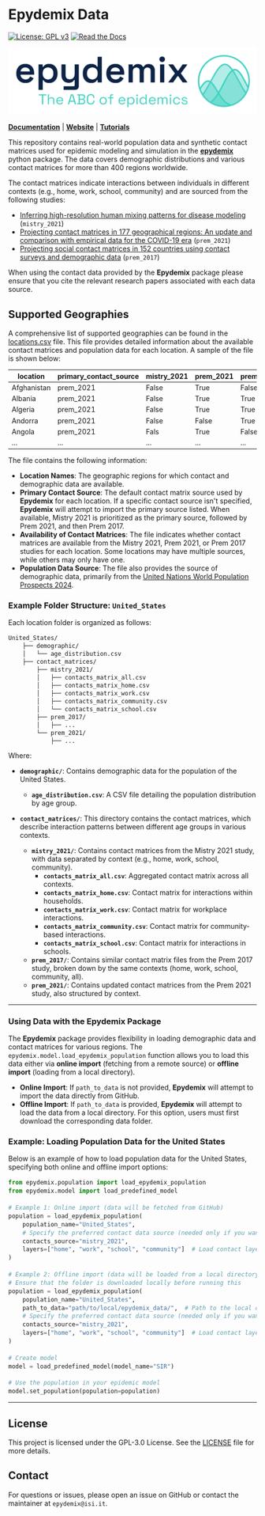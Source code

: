 # Epydemix Data

[![License: GPL v3](https://img.shields.io/badge/License-GPLv3-blue.svg)](https://www.gnu.org/licenses/gpl-3.0)
[![Read the Docs](https://readthedocs.org/projects/epydemix/badge/?version=latest)](https://epydemix.readthedocs.io/en/latest/?badge=latest)

![Alt text](https://github.com/epistorm/epydemix/blob/main/tutorials/img/epydemix-logo.png)

**[Documentation](https://epydemix.readthedocs.io/en/latest/)** | **[Website](https://www.epydemix.org/)** | **[Tutorials](https://github.com/epistorm/epydemix/tree/main/tutorials)**

This repository contains real-world population data and synthetic contact matrices used for epidemic modeling and simulation in the [**epydemix**](https://github.com/epistorm/epydemix/tree/main) python package. The data covers demographic distributions and various contact matrices for more than $400$ regions worldwide.

The contact matrices indicate interactions between individuals in different contexts (e.g., home, work, school, community) and are sourced from the following studies:
- [Inferring high-resolution human mixing patterns for disease modeling](https://www.nature.com/articles/s41467-020-20544-y) (`mistry_2021`)
- [Projecting contact matrices in 177 geographical regions: An update and comparison with empirical data for the COVID-19 era](https://journals.plos.org/ploscompbiol/article?id=10.1371/journal.pcbi.1009098) (`prem_2021`)
- [Projecting social contact matrices in 152 countries using contact surveys and demographic data](https://journals.plos.org/ploscompbiol/article?id=10.1371/journal.pcbi.1005697) (`prem_2017`)

When using the contact data provided by the **Epydemix** package please ensure that you cite the relevant research papers associated with each data source.

## Supported Geographies

A comprehensive list of supported geographies can be found in the [locations.csv](https://github.com/epistorm/epydemix-data/blob/main/locations.csv) file. This file provides detailed information about the available contact matrices and population data for each location. A sample of the file is shown below:

| **location**    | **primary_contact_source** | **mistry_2021** | **prem_2021** | **prem_2017** | **population_source** |
|-----------------|----------------------------|-----------------|---------------|---------------|------------------------|
| Afghanistan     | prem_2021                   | False          | True          | False         | https://population.un.org/wpp/Download/Standard/CSV/ |
| Albania         | prem_2021                   | False          | True          | True          | https://population.un.org/wpp/Download/Standard/CSV/ |
| Algeria         | prem_2021                   | False          | True          | True          | https://population.un.org/wpp/Download/Standard/CSV/ |
| Andorra         | prem_2021                   | False          | False         | True          | https://population.un.org/wpp/Download/Standard/CSV/ |
| Angola          | prem_2021                   | Fals           | True          | False         | https://population.un.org/wpp/Download/Standard/CSV/ |
| ...             | ...                         | ...            | ...           | ...           | ...                    |


The file contains the following information:
- **Location Names**: The geographic regions for which contact and demographic data are available.
- **Primary Contact Source**: The default contact matrix source used by **Epydemix** for each location. If a specific contact source isn't specified, **Epydemix** will attempt to import the primary source listed. When available, Mistry 2021 is prioritized as the primary source, followed by Prem 2021, and then Prem 2017.
- **Availability of Contact Matrices**: The file indicates whether contact matrices are available from the Mistry 2021, Prem 2021, or Prem 2017 studies for each location. Some locations may have multiple sources, while others may only have one.
- **Population Data Source**: The file also provides the source of demographic data, primarily from the [United Nations World Population Prospects 2024](https://population.un.org/wpp/).


### Example Folder Structure: `United_States`

Each location folder is organized as follows:

```
United_States/
    ├── demographic/
    │   └── age_distribution.csv
    ├── contact_matrices/
        ├── mistry_2021/
        │   ├── contacts_matrix_all.csv
        │   ├── contacts_matrix_home.csv
        │   ├── contacts_matrix_work.csv
        │   ├── contacts_matrix_community.csv
        │   └── contacts_matrix_school.csv
        ├── prem_2017/
        │   ├── ...
        └── prem_2021/
            ├── ...
```
Where:
- **`demographic/`**: Contains demographic data for the population of the United States.
  - **`age_distribution.csv`**: A CSV file detailing the population distribution by age group.
  
- **`contact_matrices/`**: This directory contains the contact matrices, which describe interaction patterns between different age groups in various contexts.
  - **`mistry_2021/`**: Contains contact matrices from the Mistry 2021 study, with data separated by context (e.g., home, work, school, community).
    - **`contacts_matrix_all.csv`**: Aggregated contact matrix across all contexts.
    - **`contacts_matrix_home.csv`**: Contact matrix for interactions within households.
    - **`contacts_matrix_work.csv`**: Contact matrix for workplace interactions.
    - **`contacts_matrix_community.csv`**: Contact matrix for community-based interactions.
    - **`contacts_matrix_school.csv`**: Contact matrix for interactions in schools.
  - **`prem_2017/`**: Contains similar contact matrix files from the Prem 2017 study, broken down by the same contexts (home, work, school, community, all).
  - **`prem_2021/`**: Contains updated contact matrices from the Prem 2021 study, also structured by context.

---

### Using Data with the **Epydemix** Package

The **Epydemix** package provides flexibility in loading demographic data and contact matrices for various regions. The `epydemix.model.load_epydemix_population` function allows you to load this data either via **online import** (fetching from a remote source) or **offline import** (loading from a local directory).

- **Online Import**: If `path_to_data` is not provided, **Epydemix** will attempt to import the data directly from GitHub.
- **Offline Import**: If `path_to_data` is provided, **Epydemix** will attempt to load the data from a local directory. For this option, users must first download the corresponding data folder.

### Example: Loading Population Data for the United States

Below is an example of how to load population data for the United States, specifying both online and offline import options:

```python
from epydemix.population import load_epydemix_population
from epydemix.model import load_predefined_model

# Example 1: Online import (data will be fetched from GitHub)
population = load_epydemix_population(
    population_name="United_States",
    # Specify the preferred contact data source (needed only if you want to override the default primary source)
    contacts_source="mistry_2021",  
    layers=["home", "work", "school", "community"]  # Load contact layers (by default all layers are imported)
)

# Example 2: Offline import (data will be loaded from a local directory)
# Ensure that the folder is downloaded locally before running this
population = load_epydemix_population(
    population_name="United_States",
    path_to_data="path/to/local/epydemix_data/",  # Path to the local data folder
    # Specify the preferred contact data source (needed only if you want to override the default primary source)
    contacts_source="mistry_2021", 
    layers=["home", "work", "school", "community"]  # Load contact layers (by default all layers are imported)
)

# Create model
model = load_predefined_model(model_name="SIR")

# Use the population in your epidemic model
model.set_population(population=population) 
```

---

## License

This project is licensed under the GPL-3.0 License. See the [LICENSE](LICENSE) file for more details.

## Contact

For questions or issues, please open an issue on GitHub or contact the maintainer at `epydemix@isi.it`.

